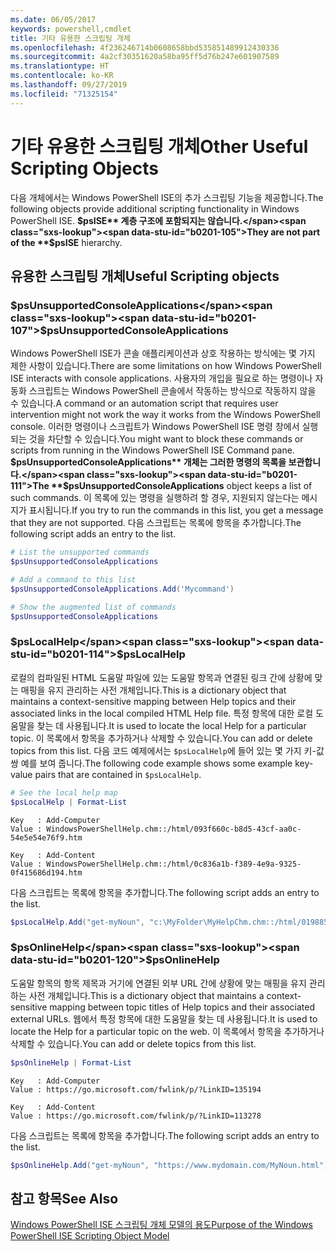 ```yaml
---
ms.date: 06/05/2017
keywords: powershell,cmdlet
title: 기타 유용한 스크립팅 개체
ms.openlocfilehash: 4f236246714b0608658bbd535851489912430336
ms.sourcegitcommit: 4a2cf30351620a58ba95ff5d76b247e601907589
ms.translationtype: HT
ms.contentlocale: ko-KR
ms.lasthandoff: 09/27/2019
ms.locfileid: "71325154"
---
```

# <a name="other-useful-scripting-objects"></a><span data-ttu-id="b0201-103">기타 유용한 스크립팅 개체</span><span class="sxs-lookup"><span data-stu-id="b0201-103">Other Useful Scripting Objects</span></span>

<span data-ttu-id="b0201-104">다음 개체에서는 Windows PowerShell ISE의 추가 스크립팅 기능을 제공합니다.</span><span class="sxs-lookup"><span data-stu-id="b0201-104">The following objects provide additional scripting functionality in Windows PowerShell ISE.</span></span> <span data-ttu-id="b0201-105">**$psISE** 계층 구조에 포함되지는 않습니다.</span><span class="sxs-lookup"><span data-stu-id="b0201-105">They are not part of the **$psISE** hierarchy.</span></span>

## <a name="useful-scripting-objects"></a><span data-ttu-id="b0201-106">유용한 스크립팅 개체</span><span class="sxs-lookup"><span data-stu-id="b0201-106">Useful Scripting objects</span></span>

### <a name="psunsupportedconsoleapplications"></a><span data-ttu-id="b0201-107">$psUnsupportedConsoleApplications</span><span class="sxs-lookup"><span data-stu-id="b0201-107">$psUnsupportedConsoleApplications</span></span>

<span data-ttu-id="b0201-108">Windows PowerShell ISE가 콘솔 애플리케이션과 상호 작용하는 방식에는 몇 가지 제한 사항이 있습니다.</span><span class="sxs-lookup"><span data-stu-id="b0201-108">There are some limitations on how Windows PowerShell ISE interacts with console applications.</span></span> <span data-ttu-id="b0201-109">사용자의 개입을 필요로 하는 명령이나 자동화 스크립트는 Windows PowerShell 콘솔에서 작동하는 방식으로 작동하지 않을 수 있습니다.</span><span class="sxs-lookup"><span data-stu-id="b0201-109">A command or an automation script that requires user intervention might not work the way it works from the Windows PowerShell console.</span></span> <span data-ttu-id="b0201-110">이러한 명령이나 스크립트가 Windows PowerShell ISE 명령 창에서 실행되는 것을 차단할 수 있습니다.</span><span class="sxs-lookup"><span data-stu-id="b0201-110">You might want to block these commands or scripts from running in the Windows PowerShell ISE Command pane.</span></span> <span data-ttu-id="b0201-111">**$psUnsupportedConsoleApplications** 개체는 그러한 명령의 목록을 보관합니다.</span><span class="sxs-lookup"><span data-stu-id="b0201-111">The **$psUnsupportedConsoleApplications** object keeps a list of such commands.</span></span> <span data-ttu-id="b0201-112">이 목록에 있는 명령을 실행하려 할 경우, 지원되지 않는다는 메시지가 표시됩니다.</span><span class="sxs-lookup"><span data-stu-id="b0201-112">If you try to run the commands in this list, you get a message that they are not supported.</span></span> <span data-ttu-id="b0201-113">다음 스크립트는 목록에 항목을 추가합니다.</span><span class="sxs-lookup"><span data-stu-id="b0201-113">The following script adds an entry to the list.</span></span>

```powershell
# List the unsupported commands
$psUnsupportedConsoleApplications

# Add a command to this list
$psUnsupportedConsoleApplications.Add('Mycommand')

# Show the augmented list of commands
$psUnsupportedConsoleApplications
```

### <a name="pslocalhelp"></a><span data-ttu-id="b0201-114">$psLocalHelp</span><span class="sxs-lookup"><span data-stu-id="b0201-114">$psLocalHelp</span></span>

<span data-ttu-id="b0201-115">로컬의 컴파일된 HTML 도움말 파일에 있는 도움말 항목과 연결된 링크 간에 상황에 맞는 매핑을 유지 관리하는 사전 개체입니다.</span><span class="sxs-lookup"><span data-stu-id="b0201-115">This is a dictionary object that maintains a context-sensitive mapping between Help topics and their associated links in the local compiled HTML Help file.</span></span> <span data-ttu-id="b0201-116">특정 항목에 대한 로컬 도움말을 찾는 데 사용됩니다.</span><span class="sxs-lookup"><span data-stu-id="b0201-116">It is used to locate the local Help for a particular topic.</span></span> <span data-ttu-id="b0201-117">이 목록에서 항목을 추가하거나 삭제할 수 있습니다.</span><span class="sxs-lookup"><span data-stu-id="b0201-117">You can add or delete topics from this list.</span></span> <span data-ttu-id="b0201-118">다음 코드 예제에서는 `$psLocalHelp`에 들어 있는 몇 가지 키-값 쌍 예를 보여 줍니다.</span><span class="sxs-lookup"><span data-stu-id="b0201-118">The following code example shows some example key-value pairs that are contained in `$psLocalHelp`.</span></span>

```powershell
# See the local help map
$psLocalHelp | Format-List
```

```output
Key   : Add-Computer
Value : WindowsPowerShellHelp.chm::/html/093f660c-b8d5-43cf-aa0c-54e5e54e76f9.htm

Key   : Add-Content
Value : WindowsPowerShellHelp.chm::/html/0c836a1b-f389-4e9a-9325-0f415686d194.htm
```

<span data-ttu-id="b0201-119">다음 스크립트는 목록에 항목을 추가합니다.</span><span class="sxs-lookup"><span data-stu-id="b0201-119">The following script adds an entry to the list.</span></span>

```powershell
$psLocalHelp.Add("get-myNoun", "c:\MyFolder\MyHelpChm.chm::/html/0198854a-1298-57ae-aa0c-87b5e5a84712.htm")
```

### <a name="psonlinehelp"></a><span data-ttu-id="b0201-120">$psOnlineHelp</span><span class="sxs-lookup"><span data-stu-id="b0201-120">$psOnlineHelp</span></span>

<span data-ttu-id="b0201-121">도움말 항목의 항목 제목과 거기에 연결된 외부 URL 간에 상황에 맞는 매핑을 유지 관리하는 사전 개체입니다.</span><span class="sxs-lookup"><span data-stu-id="b0201-121">This is a dictionary object that maintains a context-sensitive mapping between topic titles of Help topics and their associated external URLs.</span></span> <span data-ttu-id="b0201-122">웹에서 특정 항목에 대한 도움말을 찾는 데 사용됩니다.</span><span class="sxs-lookup"><span data-stu-id="b0201-122">It is used to locate the Help for a particular topic on the web.</span></span> <span data-ttu-id="b0201-123">이 목록에서 항목을 추가하거나 삭제할 수 있습니다.</span><span class="sxs-lookup"><span data-stu-id="b0201-123">You can add or delete topics from this list.</span></span>

```powershell
$psOnlineHelp | Format-List
```

```output
Key   : Add-Computer
Value : https://go.microsoft.com/fwlink/p/?LinkID=135194

Key   : Add-Content
Value : https://go.microsoft.com/fwlink/p/?LinkID=113278
```

<span data-ttu-id="b0201-124">다음 스크립트는 목록에 항목을 추가합니다.</span><span class="sxs-lookup"><span data-stu-id="b0201-124">The following script adds an entry to the list.</span></span>

```powershell
$psOnlineHelp.Add("get-myNoun", "https://www.mydomain.com/MyNoun.html")
```

## <a name="see-also"></a><span data-ttu-id="b0201-125">참고 항목</span><span class="sxs-lookup"><span data-stu-id="b0201-125">See Also</span></span>

[<span data-ttu-id="b0201-126">Windows PowerShell ISE 스크립팅 개체 모델의 용도</span><span class="sxs-lookup"><span data-stu-id="b0201-126">Purpose of the Windows PowerShell ISE Scripting Object Model</span></span>](../components/ise/object-model/Purpose-of-the-Windows-PowerShell-ISE-Scripting-Object-Model.md)
